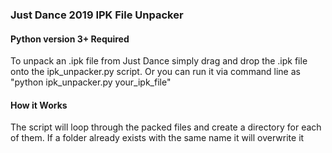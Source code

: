 <h3>Just Dance 2019 IPK File Unpacker</h3>
<h4>Python version 3+ Required</h4>
<p>
 To unpack an .ipk file from Just Dance simply drag and drop the .ipk file onto the ipk_unpacker.py script.
 Or you can run it via command line as "python ipk_unpacker.py your_ipk_file"
</p>

<h4>How it Works</h4>
<p>The script will loop through the packed files and create a directory for each of them. If a folder already exists with the same name it will overwrite it</p>
